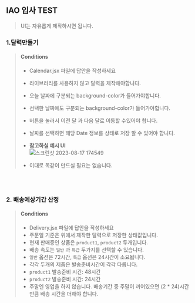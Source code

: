 ## IAO 입사 TEST

> UI는 자유롭게 제작하시면 됩니다.

### 1.달력만들기

> #### Conditions
>
> - Calendar.jsx 파일에 답안을 작성하세요
> - 라이브러리를 사용하지 않고 달력을 제작해야합니다.
> - 오늘 날짜에 구분되는 background-color가 들어가야합니다.
> - 선택한 날짜에도 구분되는 background-color가 들어가야합니다.
> - 버튼을 눌러서 이전 달 과 다음 달로 이동할 수있어야 합니다.
> - 날짜를 선택하면 해당 Date 정보를 상태로 저장 할 수 있어야 합니다.
> 
> - **참고하실 예시 UI**<br/>
>   ![스크린샷 2023-08-17 174549](https://github.com/hahbr88/IAO_coding_test/assets/90291796/03f1614d-8efa-4750-873e-cb4dadacfbb6)
> - 이대로 똑같이 만드실 필요는 없습니다. 

<br/><br/>

### 2. 배송예상기간 산정

> #### Conditions
>
> - Delivery.jsx 파일에 답안을 작성하세요
> - 주문일 기준은 위에서 제작한 달력으로 저장한 상태값입니다.
> - 현재 판매중인 상품은 `product1`, `product2` 두개입니다.
> - 배송 속도는 `일반` 과 `특급` 두가지를 선택할 수 있습니다.
> - `일반` 옵션은 72시간, `특급` 옵션은 24시간이 소요됩니다.
> - 각각 두개의 제품은 발송준비시간이 각각 다릅니다.
> - `product1` 발송준비 시간: 48시간
> - `product2` 발송준비 시간: 24시간
> - 주말엔 영업을 하지 않습니다. 배송기간 중 주말이 끼어있으면 (2 \* 24)시간 만큼 배송 시간을 더해야 합니다.
